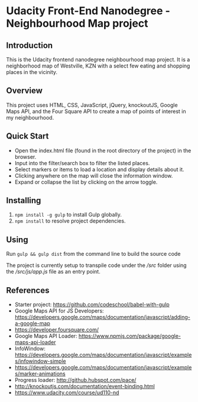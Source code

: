 # Udacity Front-End Nanodegree - Neighbourhood Map project
## Introduction

This is the Udacity frontend nanodegree neighbourhood map project. It is a neighborhood map of Westville, KZN
with a select few eating and shopping places in the vicinity.

## Overview
This project uses HTML, CSS, JavaScript, jQuery, knockoutJS, Google Maps API, and the Four Square API to create a map
of points of interest in my neighbourhood.

## Quick Start
* Open the index.html file (found in the root directory of the project) in the browser.
* Input into the filter/search box to filter the listed places.
* Select markers or items to load a location and display details about it.
* Clicking anywhere on the map will close the information window.
* Expand or collapse the list by clicking on the arrow toggle.


## Installing

1. `npm install -g gulp` to install Gulp globally.
2. `npm install` to resolve project dependencies.

## Using

Run `gulp && gulp dist` from the command line to build the source code

The project is currently setup to transpile code under the _/src_ folder using the
_/src/js/app.js_ file as an entry point.


## References
* Starter project: https://github.com/codeschool/babel-with-gulp
* Google Maps API for JS Developers: https://developers.google.com/maps/documentation/javascript/adding-a-google-map
* https://developer.foursquare.com/
* Google Maps API Loader: https://www.npmjs.com/package/google-maps-api-loader
* InfoWindow: https://developers.google.com/maps/documentation/javascript/examples/infowindow-simple
* https://developers.google.com/maps/documentation/javascript/examples/marker-animations
* Progress loader: http://github.hubspot.com/pace/
* http://knockoutjs.com/documentation/event-binding.html
* https://www.udacity.com/course/ud110-nd